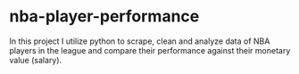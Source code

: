 # nba-player-performance
In this project I utilize python to scrape, clean and analyze data of NBA players in the league and compare their performance against their monetary value (salary).
